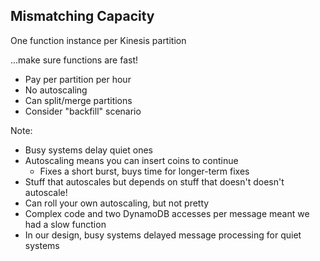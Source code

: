 ## Mismatching Capacity

One function instance per Kinesis partition

...make sure functions are fast!

- Pay per partition per hour
- No autoscaling
- Can split/merge partitions
- Consider "backfill" scenario

Note:
 - Busy systems delay quiet ones
 - Autoscaling means you can insert coins to continue
   - Fixes a short burst, buys time for longer-term fixes
 - Stuff that autoscales but depends on stuff that doesn't doesn't autoscale!
 - Can roll your own autoscaling, but not pretty
 - Complex code and two DynamoDB accesses per message meant we had a slow function
 - In our design, busy systems delayed message processing for quiet systems
